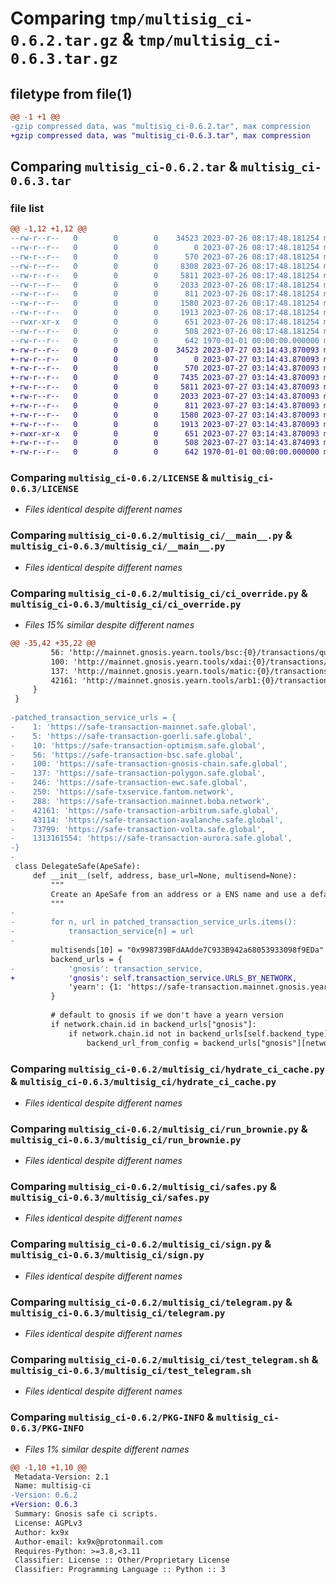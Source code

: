 # Comparing `tmp/multisig_ci-0.6.2.tar.gz` & `tmp/multisig_ci-0.6.3.tar.gz`

## filetype from file(1)

```diff
@@ -1 +1 @@
-gzip compressed data, was "multisig_ci-0.6.2.tar", max compression
+gzip compressed data, was "multisig_ci-0.6.3.tar", max compression
```

## Comparing `multisig_ci-0.6.2.tar` & `multisig_ci-0.6.3.tar`

### file list

```diff
@@ -1,12 +1,12 @@
--rw-r--r--   0        0        0    34523 2023-07-26 08:17:48.181254 multisig_ci-0.6.2/LICENSE
--rw-r--r--   0        0        0        0 2023-07-26 08:17:48.181254 multisig_ci-0.6.2/multisig_ci/__init__.py
--rw-r--r--   0        0        0      570 2023-07-26 08:17:48.181254 multisig_ci-0.6.2/multisig_ci/__main__.py
--rw-r--r--   0        0        0     8308 2023-07-26 08:17:48.181254 multisig_ci-0.6.2/multisig_ci/ci_override.py
--rw-r--r--   0        0        0     5811 2023-07-26 08:17:48.181254 multisig_ci-0.6.2/multisig_ci/hydrate_ci_cache.py
--rw-r--r--   0        0        0     2033 2023-07-26 08:17:48.181254 multisig_ci-0.6.2/multisig_ci/run_brownie.py
--rw-r--r--   0        0        0      811 2023-07-26 08:17:48.181254 multisig_ci-0.6.2/multisig_ci/safes.py
--rw-r--r--   0        0        0     1580 2023-07-26 08:17:48.181254 multisig_ci-0.6.2/multisig_ci/sign.py
--rw-r--r--   0        0        0     1913 2023-07-26 08:17:48.181254 multisig_ci-0.6.2/multisig_ci/telegram.py
--rwxr-xr-x   0        0        0      651 2023-07-26 08:17:48.181254 multisig_ci-0.6.2/multisig_ci/test_telegram.sh
--rw-r--r--   0        0        0      508 2023-07-26 08:17:48.181254 multisig_ci-0.6.2/pyproject.toml
--rw-r--r--   0        0        0      642 1970-01-01 00:00:00.000000 multisig_ci-0.6.2/PKG-INFO
+-rw-r--r--   0        0        0    34523 2023-07-27 03:14:43.870093 multisig_ci-0.6.3/LICENSE
+-rw-r--r--   0        0        0        0 2023-07-27 03:14:43.870093 multisig_ci-0.6.3/multisig_ci/__init__.py
+-rw-r--r--   0        0        0      570 2023-07-27 03:14:43.870093 multisig_ci-0.6.3/multisig_ci/__main__.py
+-rw-r--r--   0        0        0     7435 2023-07-27 03:14:43.870093 multisig_ci-0.6.3/multisig_ci/ci_override.py
+-rw-r--r--   0        0        0     5811 2023-07-27 03:14:43.870093 multisig_ci-0.6.3/multisig_ci/hydrate_ci_cache.py
+-rw-r--r--   0        0        0     2033 2023-07-27 03:14:43.870093 multisig_ci-0.6.3/multisig_ci/run_brownie.py
+-rw-r--r--   0        0        0      811 2023-07-27 03:14:43.870093 multisig_ci-0.6.3/multisig_ci/safes.py
+-rw-r--r--   0        0        0     1580 2023-07-27 03:14:43.870093 multisig_ci-0.6.3/multisig_ci/sign.py
+-rw-r--r--   0        0        0     1913 2023-07-27 03:14:43.870093 multisig_ci-0.6.3/multisig_ci/telegram.py
+-rwxr-xr-x   0        0        0      651 2023-07-27 03:14:43.870093 multisig_ci-0.6.3/multisig_ci/test_telegram.sh
+-rw-r--r--   0        0        0      508 2023-07-27 03:14:43.874093 multisig_ci-0.6.3/pyproject.toml
+-rw-r--r--   0        0        0      642 1970-01-01 00:00:00.000000 multisig_ci-0.6.3/PKG-INFO
```

### Comparing `multisig_ci-0.6.2/LICENSE` & `multisig_ci-0.6.3/LICENSE`

 * *Files identical despite different names*

### Comparing `multisig_ci-0.6.2/multisig_ci/__main__.py` & `multisig_ci-0.6.3/multisig_ci/__main__.py`

 * *Files identical despite different names*

### Comparing `multisig_ci-0.6.2/multisig_ci/ci_override.py` & `multisig_ci-0.6.3/multisig_ci/ci_override.py`

 * *Files 15% similar despite different names*

```diff
@@ -35,42 +35,22 @@
         56: 'http://mainnet.gnosis.yearn.tools/bsc:{0}/transactions/queue',
         100: 'http://mainnet.gnosis.yearn.tools/xdai:{0}/transactions/queue',
         137: 'http://mainnet.gnosis.yearn.tools/matic:{0}/transactions/queue',
         42161: 'http://mainnet.gnosis.yearn.tools/arb1:{0}/transactions/queue'
     }
 }
 
-patched_transaction_service_urls = {
-    1: 'https://safe-transaction-mainnet.safe.global',
-    5: 'https://safe-transaction-goerli.safe.global',
-    10: 'https://safe-transaction-optimism.safe.global',
-    56: 'https://safe-transaction-bsc.safe.global',
-    100: 'https://safe-transaction-gnosis-chain.safe.global',
-    137: 'https://safe-transaction-polygon.safe.global',
-    246: 'https://safe-transaction-ewc.safe.global',
-    250: 'https://safe-txservice.fantom.network',
-    288: 'https://safe-transaction.mainnet.boba.network',
-    42161: 'https://safe-transaction-arbitrum.safe.global',
-    43114: 'https://safe-transaction-avalanche.safe.global',
-    73799: 'https://safe-transaction-volta.safe.global',
-    1313161554: 'https://safe-transaction-aurora.safe.global',
-}
-
 class DelegateSafe(ApeSafe):
     def __init__(self, address, base_url=None, multisend=None):
         """
         Create an ApeSafe from an address or a ENS name and use a default connection.
         """
-        
-        for n, url in patched_transaction_service_urls.items():
-            transaction_service[n] = url
-
         multisends[10] = "0x998739BFdAAdde7C933B942a68053933098f9EDa"
         backend_urls = {
-            'gnosis': transaction_service,
+            'gnosis': self.transaction_service.URLS_BY_NETWORK,
             'yearn': {1: 'https://safe-transaction.mainnet.gnosis.yearn.tools/'}
         }
 
         # default to gnosis if we don't have a yearn version
         if network.chain.id in backend_urls["gnosis"]:
             if network.chain.id not in backend_urls[self.backend_type]:
                 backend_url_from_config = backend_urls["gnosis"][network.chain.id]
```

### Comparing `multisig_ci-0.6.2/multisig_ci/hydrate_ci_cache.py` & `multisig_ci-0.6.3/multisig_ci/hydrate_ci_cache.py`

 * *Files identical despite different names*

### Comparing `multisig_ci-0.6.2/multisig_ci/run_brownie.py` & `multisig_ci-0.6.3/multisig_ci/run_brownie.py`

 * *Files identical despite different names*

### Comparing `multisig_ci-0.6.2/multisig_ci/safes.py` & `multisig_ci-0.6.3/multisig_ci/safes.py`

 * *Files identical despite different names*

### Comparing `multisig_ci-0.6.2/multisig_ci/sign.py` & `multisig_ci-0.6.3/multisig_ci/sign.py`

 * *Files identical despite different names*

### Comparing `multisig_ci-0.6.2/multisig_ci/telegram.py` & `multisig_ci-0.6.3/multisig_ci/telegram.py`

 * *Files identical despite different names*

### Comparing `multisig_ci-0.6.2/multisig_ci/test_telegram.sh` & `multisig_ci-0.6.3/multisig_ci/test_telegram.sh`

 * *Files identical despite different names*

### Comparing `multisig_ci-0.6.2/PKG-INFO` & `multisig_ci-0.6.3/PKG-INFO`

 * *Files 1% similar despite different names*

```diff
@@ -1,10 +1,10 @@
 Metadata-Version: 2.1
 Name: multisig-ci
-Version: 0.6.2
+Version: 0.6.3
 Summary: Gnosis safe ci scripts.
 License: AGPLv3
 Author: kx9x
 Author-email: kx9x@protonmail.com
 Requires-Python: >=3.8,<3.11
 Classifier: License :: Other/Proprietary License
 Classifier: Programming Language :: Python :: 3
```

